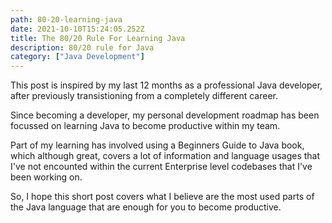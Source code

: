 ```yaml
---
path: 80-20-learning-java
date: 2021-10-10T15:24:05.252Z
title: The 80/20 Rule For Learning Java
description: 80/20 rule for Java
category: ["Java Development"]
---
```

This post is inspired by my last 12 months as a professional Java developer, after previously transistioning from a completely different career.

Since becoming a developer, my personal development roadmap has been focussed on learning Java to become productive within my team. 

Part of my learning has involved using a Beginners Guide to Java book, which although great, covers a lot of information and language usages that I've not encounted within the current Enterprise level codebases that I've been working on.

So, I hope this short post covers what I believe are the most used parts of the Java language that are enough for you to become productive.